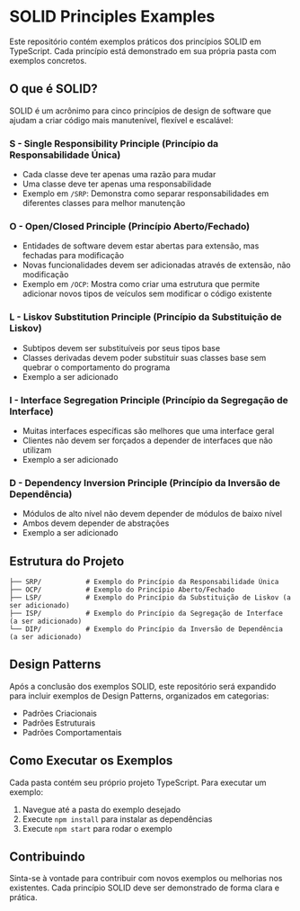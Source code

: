 # SOLID Principles Examples

Este repositório contém exemplos práticos dos princípios SOLID em TypeScript. Cada princípio está demonstrado em sua própria pasta com exemplos concretos.

## O que é SOLID?

SOLID é um acrônimo para cinco princípios de design de software que ajudam a criar código mais manutenível, flexível e escalável:

### S - Single Responsibility Principle (Princípio da Responsabilidade Única)
- Cada classe deve ter apenas uma razão para mudar
- Uma classe deve ter apenas uma responsabilidade
- Exemplo em `/SRP`: Demonstra como separar responsabilidades em diferentes classes para melhor manutenção

### O - Open/Closed Principle (Princípio Aberto/Fechado)
- Entidades de software devem estar abertas para extensão, mas fechadas para modificação
- Novas funcionalidades devem ser adicionadas através de extensão, não modificação
- Exemplo em `/OCP`: Mostra como criar uma estrutura que permite adicionar novos tipos de veículos sem modificar o código existente

### L - Liskov Substitution Principle (Princípio da Substituição de Liskov)
- Subtipos devem ser substituíveis por seus tipos base
- Classes derivadas devem poder substituir suas classes base sem quebrar o comportamento do programa
- Exemplo a ser adicionado

### I - Interface Segregation Principle (Princípio da Segregação de Interface)
- Muitas interfaces específicas são melhores que uma interface geral
- Clientes não devem ser forçados a depender de interfaces que não utilizam
- Exemplo a ser adicionado

### D - Dependency Inversion Principle (Princípio da Inversão de Dependência)
- Módulos de alto nível não devem depender de módulos de baixo nível
- Ambos devem depender de abstrações
- Exemplo a ser adicionado

## Estrutura do Projeto

```
├── SRP/           # Exemplo do Princípio da Responsabilidade Única
├── OCP/           # Exemplo do Princípio Aberto/Fechado
├── LSP/           # Exemplo do Princípio da Substituição de Liskov (a ser adicionado)
├── ISP/           # Exemplo do Princípio da Segregação de Interface (a ser adicionado)
└── DIP/           # Exemplo do Princípio da Inversão de Dependência (a ser adicionado)
```

## Design Patterns

Após a conclusão dos exemplos SOLID, este repositório será expandido para incluir exemplos de Design Patterns, organizados em categorias:

- Padrões Criacionais
- Padrões Estruturais
- Padrões Comportamentais

## Como Executar os Exemplos

Cada pasta contém seu próprio projeto TypeScript. Para executar um exemplo:

1. Navegue até a pasta do exemplo desejado
2. Execute `npm install` para instalar as dependências
3. Execute `npm start` para rodar o exemplo

## Contribuindo

Sinta-se à vontade para contribuir com novos exemplos ou melhorias nos existentes. Cada princípio SOLID deve ser demonstrado de forma clara e prática. 